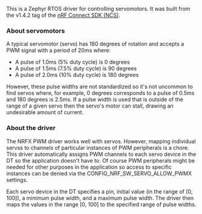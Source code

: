 This is a Zephyr RTOS driver for controlling servomotors. It was built from the v1.4.2 tag of the [nRF Connect SDK (NCS)](https://github.com/nrfconnect/sdk-nrf).

### About servomotors
A typical servomotor (servo) has 180 degrees of rotation and accepts a PWM signal with a period of 20ms where:
 - A pulse of 1.0ms (5% duty cycle) is 0 degrees
 - A pulse of 1.5ms (7.5% duty cycle) is 90 degrees
 - A pulse of 2.0ms (10% duty cycle) is 180 degrees

However, these pulse widths are not standardized so it's not uncommon to find servos where, for example, 0 degrees corresponds to a pulse of 0.5ms and 180 degrees is 2.5ms. If a pulse width is used that is outside of the range of a given servo then the servo's motor can stall, drawing an undesirable amount of current.

### About the driver
The NRFX PWM driver works well with servos. However, mapping individual servss to channels of particular instances of PWM peripherals is a chore. This driver automatically assigns PWM channels to each servo device in the DT so the application doesn't have to. Of course PWM peripherals might be needed for other purposes in the application so access to specific instances can be denied via the CONFIG_NRF_SW_SERVO_ALLOW_PWMX settings.

Each servo device in the DT specifies a pin, initial value (in the range of [0, 100]), a minimum pulse width, and a maximum pulse width. The driver then maps the values in the range [0, 100] to the specified range of pulse widths.

